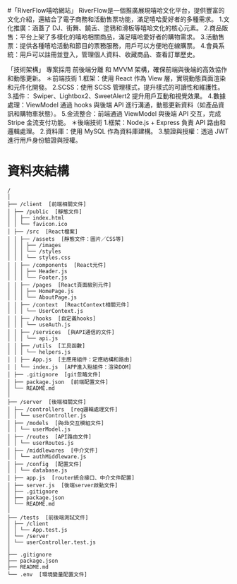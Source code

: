 #「RiverFlow嘻哈網站」
 RiverFlow是一個推廣展現嘻哈文化平台，提供豐富的文化介紹，還結合了電子商務和活動售票功能，滿足嘻哈愛好者的多種需求。
 1.文化推廣：涵蓋了 DJ、街舞、饒舌、塗鴉和滑板等嘻哈文化的核心元素。 
 2.商品販售：平台上架了多樣化的嘻哈相關商品，滿足嘻哈愛好者的購物需求。
 3.活動售票：提供各種嘻哈活動和節目的票務服務，用戶可以方便地在線購票。
 4.會員系統：用戶可以註冊並登入，管理個人資料、收藏商品、查看訂單歷史。

「技術架構」
專案採用 前後端分離 和 MVVM 架構，確保前端與後端的高效協作和動態更新。
＊前端技術
1.框架：使用 React 作為 View 層，實現動態頁面渲染和元件化開發。
2.SCSS：使用 SCSS 管理樣式，提升樣式的可讀性和維護性。
3.插件： Swiper、Lightbox2、SweetAlert2 提升用戶互動和視覺效果。
4.數據處理：ViewModel 通過 hooks 與後端 API 進行溝通，動態更新資料（如產品資訊和購物車狀態）。
5.金流整合：前端通過 ViewModel 與後端 API 交互，完成 Stripe 金流支付功能。
＊後端技術
1.框架：Node.js + Express 負責 API 路由和邏輯處理。
2.資料庫：使用 MySQL 作為資料庫建構。
3.驗證與授權：透過 JWT 進行用戶身份驗證與授權。


# 資料夾結構 

```
/
│
├── /client  [前端相關文件]
│ ├── /public  [靜態文件]
│ │ ├── index.html
│ │ └── favicon.ico
│ ├── /src  [React檔案]
│ │ ├── /assets  [靜態文件：圖片／CSS等]
│ │ │ ├── /images
│ │ │ └── /styles
│ │ │ └── styles.css
│ │ ├── /components  [React元件]
│ │ │ ├── Header.js
│ │ │ └── Footer.js
│ │ ├── /pages  [React頁面級別元件]
│ │ │ ├── HomePage.js
│ │ │ └── AboutPage.js
│ │ ├── /context  [ReactContext相關元件]
│ │ │ └── UserContext.js
│ │ ├── /hooks  [自定義hooks]
│ │ │ └── useAuth.js
│ │ ├── /services  [與API通信的文件]
│ │ │ └── api.js
│ │ ├── /utils  [工具函數]
│ │ │ └── helpers.js
│ │ ├── App.js  [主應用組件：定應結構和路由]
│ │ └── index.js  [APP進入點組件：渲染DOM]
│ ├── .gitignore  [git忽略文件]
│ ├── package.json  [前端配置文件]
│ └── README.md
│
├── /server  [後端相關文件]
│ ├── /controllers  [req邏輯處理文件]
│ │ └── userController.js
│ ├── /models  [與db交互模組文件]
│ │ └── userModel.js
│ ├── /routes  [API路由文件]
│ │ └── userRoutes.js
│ ├── /middlewares  [中介文件]
│ │ └── authMiddleware.js
│ ├── /config  [配置文件]
│ │ └── database.js
│ ├── app.js  [router統合接口、中介文件配置]
│ ├── server.js  [後端server啟動文件]
│ ├── .gitignore
│ ├── package.json
│ └── README.md
│
├── /tests  [前後端測試文件]
│ ├── /client
│ │ └── App.test.js
│ └── /server
│ └── userController.test.js
│
├── .gitignore
├── package.json
├── README.md
└── .env  [環境變量配置文件]
```
